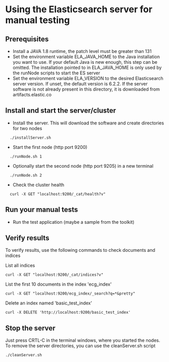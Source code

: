 # Using the Elasticsearch server for manual testing

## Prerequisites
* Install a JAVA 1.8 runtime, the patch level must be greater than 131
* Set the environment variable ELA_JAVA_HOME to the Java installation you want to use. If your default Java is new enough, this step can be omitted. The installation pointed to in ELA_JAVA_HOME is only used by the runNode scripts to start the ES server
* Set the environment variable ELA_VERSION to the desired Elasticsearch server version. If unset, the default version is 6.2.2. If the server software is not already present in this directory, it is downloaded from artifacts.elastic.co

## Install and start the server/cluster 
* Install the server. This will download the software and create directories for two nodes
```	
  ./installServer.sh
```
* Start the first node (http port 9200)
```
  ./runNode.sh 1
```
* Optionally start the second node (http port 9205) in a new terminal
```
  ./runNode.sh 2
```
* Check the cluster health
```
  curl -X GET "localhost:9200/_cat/health?v"
```
## Run your manual tests
* Run the test application (maybe a sample from the toolkit)

## Verify results
To verify results, use the following commands to check documents and indices

List all indices
	
	curl -X GET "localhost:9200/_cat/indices?v"
	
List the first 10 documents in the index 'ecg_index' 
	
	curl -X GET "localhost:9200/ecg_index/_search?q=*&pretty"
	
Delete an index named 'basic_test_index'
	
	curl -X DELETE 'http://localhost:9200/basic_test_index'

## Stop the server
Just press CRTL-C in the terminal windows, where you started the nodes.
To remove the server directories, you can use the cleanServer.sh script

	./cleanServer.sh

